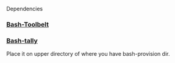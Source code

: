 Dependencies
### [Bash-Toolbelt](https://github.com/skywarth/bash-toolbelt)
### [Bash-tally](https://github.com/skywarth/bash-tally)

Place it on upper directory of where you have bash-provision dir.

